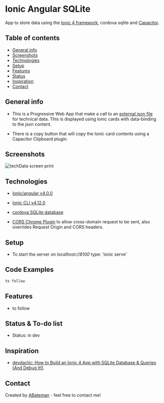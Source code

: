 # Ionic Angular SQLite

App to store data using the [Ionic 4 framework](https://ionicframework.com/docs), cordova sqlite and [Capacitor](https://capacitor.ionicframework.com/).

## Table of contents

* [General info](#general-info)
* [Screenshots](#screenshots)
* [Technologies](#technologies)
* [Setup](#setup)
* [Features](#features)
* [Status](#status)
* [Inspiration](#inspiration)
* [Contact](#contact)

## General info

* This is a Progressive Web App that make a call to an [external json file](https://media.jscrambler.com/blog/data.json) for technical data. This is displayed using Ionic cards with data-binding to the json content.

* There is a copy button that will copy the Ionic card contents using a Capacitor Clipboard plugin.

## Screenshots

![techData screen print](./img/.png)

## Technologies

* [Ionic/angular v4.0.0](https://ionicframework.com/)

* [Ionic CLI v4.12.0](https://ionicframework.com/docs/cli)

* [cordova SQLite database](https://ionicframework.com/docs/native/sqlite)

* [CORS Chrome Plugin](https://chrome.google.com/webstore/detail/allow-cors-access-control/lhobafahddgcelffkeicbaginigeejlf?hl=es) to allow cross-domain request to be sent, also overrides Request Origin and CORS headers.

## Setup

* To start the server on _localhost://8100_ type: 'ionic serve'

## Code Examples

```typescript
to follow
```

## Features

* to follow

## Status & To-do list

* Status: in dev

## Inspiration

* [devdactic: How to Build an Ionic 4 App with SQLite Database & Queries (And Debug It!)](https://devdactic.com/ionic-4-sqlite-queries/).

## Contact

Created by [ABateman](https://www.andrewbateman.org) - feel free to contact me!